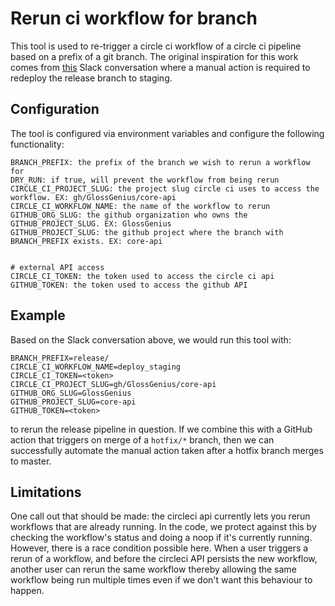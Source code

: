 # Rerun ci workflow for branch

This tool is used to re-trigger a circle ci workflow of a circle ci pipeline based on a prefix of a git branch. The 
original inspiration for this work comes from [this](https://glossgenius.slack.com/archives/C034J6ZLJJ3/p1667303969324539)
Slack conversation where a manual action is required to redeploy the release branch to staging.

## Configuration

The tool is configured via environment variables and configure the following functionality:

```text
BRANCH_PREFIX: the prefix of the branch we wish to rerun a workflow for
DRY_RUN: if true, will prevent the workflow from being rerun
CIRCLE_CI_PROJECT_SLUG: the project slug circle ci uses to access the workflow. EX: gh/GlossGenius/core-api
CIRCLE_CI_WORKFLOW_NAME: the name of the workflow to rerun
GITHUB_ORG_SLUG: the github organization who owns the GITHUB_PROJECT_SLUG. EX: GlossGenius
GITHUB_PROJECT_SLUG: the github project where the branch with BRANCH_PREFIX exists. EX: core-api


# external API access
CIRCLE_CI_TOKEN: the token used to access the circle ci api
GITHUB_TOKEN: the token used to access the github API
```

## Example

Based on the Slack conversation above, we would run this tool with:

```text
BRANCH_PREFIX=release/
CIRCLE_CI_WORKFLOW_NAME=deploy_staging
CIRCLE_CI_TOKEN=<token>
CIRCLE_CI_PROJECT_SLUG=gh/GlossGenius/core-api
GITHUB_ORG_SLUG=GlossGenius
GITHUB_PROJECT_SLUG=core-api
GITHUB_TOKEN=<token>
```

to rerun the release pipeline in question. If we combine this with a GitHub action that triggers on merge of a `hotfix/*` 
branch, then we can successfully automate the manual action taken after a hotfix branch merges to master.

## Limitations

One call out that should be made: the circleci api currently lets you rerun workflows that are already running.
In the code, we protect against this by checking the workflow's status and doing a noop if it's currently running.
However, there is a race condition possible here. When a user triggers a rerun of a workflow, and before the circleci 
API persists the new workflow, another user can rerun the same workflow thereby allowing the same workflow being run 
multiple times even if we don't want this behaviour to happen.